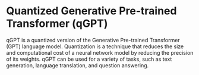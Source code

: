 # Quantized Generative Pre-trained Transformer (qGPT)


qGPT is a quantized version of the Generative Pre-trained Transformer (GPT) language model. Quantization is a technique that reduces the size and computational cost of a neural network model by reducing the precision of its weights. qGPT can be used for a variety of tasks, such as text generation, language translation, and question answering.

